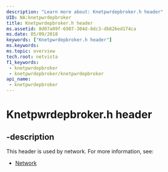 ```yaml
---
description: "Learn more about: Knetpwrdepbroker.h header"
UID: NA:knetpwrdepbroker
title: Knetpwrdepbroker.h header
ms.assetid: 8d07a09f-6987-304d-8dc3-db826ed174ca
ms.date: 05/09/2018
keywords: ["Knetpwrdepbroker.h header"]
ms.keywords: 
ms.topic: overview
tech.root: netvista
f1_keywords:
 - knetpwrdepbroker
 - knetpwrdepbroker/knetpwrdepbroker
api_name:
 - knetpwrdepbroker
---
```


# Knetpwrdepbroker.h header


## -description

This header is used by network. For more information, see:

- [Network](../_netvista/index.md)

